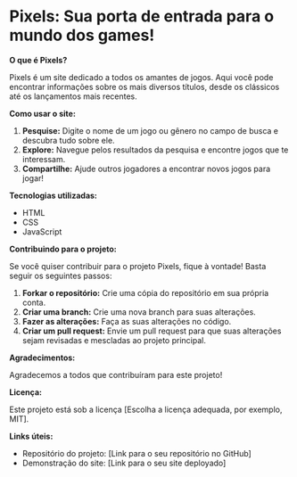 # Pixels: Sua porta de entrada para o mundo dos games! 

**O que é Pixels?**

Pixels é um site dedicado a todos os amantes de jogos. Aqui você pode encontrar informações sobre os mais diversos títulos, desde os clássicos até os lançamentos mais recentes.

**Como usar o site:**

1. **Pesquise:** Digite o nome de um jogo ou gênero no campo de busca e descubra tudo sobre ele.
2. **Explore:** Navegue pelos resultados da pesquisa e encontre jogos que te interessam.
3. **Compartilhe:** Ajude outros jogadores a encontrar novos jogos para jogar!

**Tecnologias utilizadas:**

* HTML
* CSS
* JavaScript

**Contribuindo para o projeto:**

Se você quiser contribuir para o projeto Pixels, fique à vontade! Basta seguir os seguintes passos:

1. **Forkar o repositório:** Crie uma cópia do repositório em sua própria conta.
2. **Criar uma branch:** Crie uma nova branch para suas alterações.
3. **Fazer as alterações:** Faça as suas alterações no código.
4. **Criar um pull request:** Envie um pull request para que suas alterações sejam revisadas e mescladas ao projeto principal.

**Agradecimentos:**

Agradecemos a todos que contribuíram para este projeto!

**Licença:**

Este projeto está sob a licença [Escolha a licença adequada, por exemplo, MIT].

**Links úteis:**

* Repositório do projeto: [Link para o seu repositório no GitHub]
* Demonstração do site: [Link para o seu site deployado]
